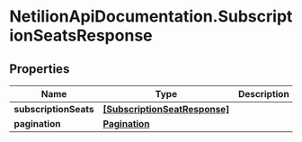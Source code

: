 # NetilionApiDocumentation.SubscriptionSeatsResponse

## Properties
Name | Type | Description | Notes
------------ | ------------- | ------------- | -------------
**subscriptionSeats** | [**[SubscriptionSeatResponse]**](SubscriptionSeatResponse.md) |  | 
**pagination** | [**Pagination**](Pagination.md) |  | 

